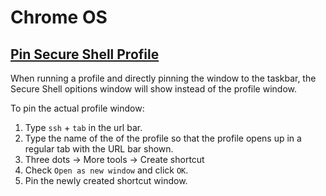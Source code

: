 # Chrome OS

## [Pin Secure Shell Profile][1]

When running a profile and directly pinning the window to the taskbar, the Secure Shell opitions window will show instead of the profile window.

To pin the actual profile window:

1. Type `ssh` + `tab` in the url bar.
2. Type the name of the of the profile so that the profile opens up in a regular tab with the URL bar shown.
3. Three dots -> More tools -> Create shortcut
4. Check `Open as new window` and click `OK`.
5. Pin the newly created shortcut window.

[1]: https://adamtheautomator.com/ssh-chrome-extension/#Connecting_to_a_Remote_Host_using_the_Search_Bar
